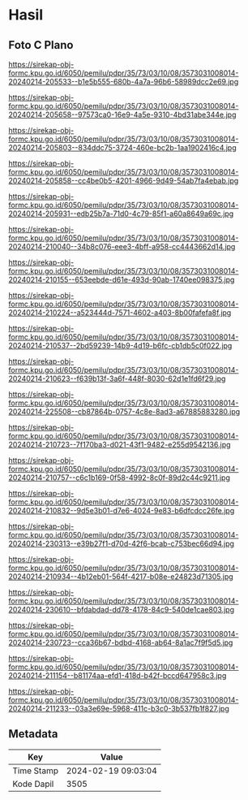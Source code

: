 # Hasil

## Foto C Plano

https://sirekap-obj-formc.kpu.go.id/6050/pemilu/pdpr/35/73/03/10/08/3573031008014-20240214-205533--b1e5b555-680b-4a7a-96b6-58989dcc2e69.jpg

https://sirekap-obj-formc.kpu.go.id/6050/pemilu/pdpr/35/73/03/10/08/3573031008014-20240214-205658--97573ca0-16e9-4a5e-9310-4bd31abe344e.jpg

https://sirekap-obj-formc.kpu.go.id/6050/pemilu/pdpr/35/73/03/10/08/3573031008014-20240214-205803--834ddc75-3724-460e-bc2b-1aa1902416c4.jpg

https://sirekap-obj-formc.kpu.go.id/6050/pemilu/pdpr/35/73/03/10/08/3573031008014-20240214-205858--cc4be0b5-4201-4966-9d49-54ab7fa4ebab.jpg

https://sirekap-obj-formc.kpu.go.id/6050/pemilu/pdpr/35/73/03/10/08/3573031008014-20240214-205931--edb25b7a-71d0-4c79-85f1-a60a8649a69c.jpg

https://sirekap-obj-formc.kpu.go.id/6050/pemilu/pdpr/35/73/03/10/08/3573031008014-20240214-210040--34b8c076-eee3-4bff-a958-cc4443662d14.jpg

https://sirekap-obj-formc.kpu.go.id/6050/pemilu/pdpr/35/73/03/10/08/3573031008014-20240214-210155--653eebde-d61e-493d-90ab-1740ee098375.jpg

https://sirekap-obj-formc.kpu.go.id/6050/pemilu/pdpr/35/73/03/10/08/3573031008014-20240214-210224--a523444d-7571-4602-a403-8b00fafefa8f.jpg

https://sirekap-obj-formc.kpu.go.id/6050/pemilu/pdpr/35/73/03/10/08/3573031008014-20240214-210537--2bd59239-14b9-4d19-b6fc-cb1db5c0f022.jpg

https://sirekap-obj-formc.kpu.go.id/6050/pemilu/pdpr/35/73/03/10/08/3573031008014-20240214-210623--f639b13f-3a6f-448f-8030-62d1e1fd6f29.jpg

https://sirekap-obj-formc.kpu.go.id/6050/pemilu/pdpr/35/73/03/10/08/3573031008014-20240214-225508--cb87864b-0757-4c8e-8ad3-a67885883280.jpg

https://sirekap-obj-formc.kpu.go.id/6050/pemilu/pdpr/35/73/03/10/08/3573031008014-20240214-210723--7f170ba3-d021-43f1-9482-e255d9542136.jpg

https://sirekap-obj-formc.kpu.go.id/6050/pemilu/pdpr/35/73/03/10/08/3573031008014-20240214-210757--c6c1b169-0f58-4992-8c0f-89d2c44c9211.jpg

https://sirekap-obj-formc.kpu.go.id/6050/pemilu/pdpr/35/73/03/10/08/3573031008014-20240214-210832--9d5e3b01-d7e6-4024-9e83-b6dfcdcc26fe.jpg

https://sirekap-obj-formc.kpu.go.id/6050/pemilu/pdpr/35/73/03/10/08/3573031008014-20240214-230313--e39b27f1-d70d-42f6-bcab-c753bec66d94.jpg

https://sirekap-obj-formc.kpu.go.id/6050/pemilu/pdpr/35/73/03/10/08/3573031008014-20240214-210934--4b12eb01-564f-4217-b08e-e24823d71305.jpg

https://sirekap-obj-formc.kpu.go.id/6050/pemilu/pdpr/35/73/03/10/08/3573031008014-20240214-230610--bfdabdad-dd78-4178-84c9-540de1cae803.jpg

https://sirekap-obj-formc.kpu.go.id/6050/pemilu/pdpr/35/73/03/10/08/3573031008014-20240214-230723--cca36b67-bdbd-4168-ab64-8a1ac7f9f5d5.jpg

https://sirekap-obj-formc.kpu.go.id/6050/pemilu/pdpr/35/73/03/10/08/3573031008014-20240214-211154--b81174aa-efd1-418d-b42f-bccd647958c3.jpg

https://sirekap-obj-formc.kpu.go.id/6050/pemilu/pdpr/35/73/03/10/08/3573031008014-20240214-211233--03a3e69e-5968-411c-b3c0-3b537fb1f827.jpg


## Metadata

| Key        | Value               |
| ---------- | ------------------- |
| Time Stamp | 2024-02-19 09:03:04 |
| Kode Dapil | 3505                |



